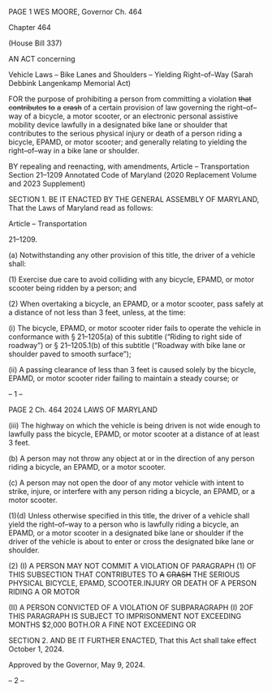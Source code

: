 PAGE 1
WES MOORE, Governor Ch. 464

Chapter 464

(House Bill 337)

AN ACT concerning

Vehicle Laws – Bike Lanes and Shoulders – Yielding Right–of–Way
(Sarah Debbink Langenkamp Memorial Act)

FOR the purpose of prohibiting a person from committing a violation ~~that~~ ~~contributes~~ ~~to~~ ~~a~~
~~crash~~ of a certain provision of law governing the right–of–way of a bicycle, a motor
scooter, or an electronic personal assistive mobility device lawfully in a designated
bike lane or shoulder that contributes to the serious physical injury or death of a
person riding a bicycle, EPAMD, or motor scooter; and generally relating to yielding
the right–of–way in a bike lane or shoulder.

BY repealing and reenacting, with amendments,
Article – Transportation
Section 21–1209
Annotated Code of Maryland
(2020 Replacement Volume and 2023 Supplement)

SECTION 1. BE IT ENACTED BY THE GENERAL ASSEMBLY OF MARYLAND,
That the Laws of Maryland read as follows:

Article – Transportation

21–1209.

(a) Notwithstanding any other provision of this title, the driver of a vehicle shall:

(1) Exercise due care to avoid colliding with any bicycle, EPAMD, or motor
scooter being ridden by a person; and

(2) When overtaking a bicycle, an EPAMD, or a motor scooter, pass safely
at a distance of not less than 3 feet, unless, at the time:

(i) The bicycle, EPAMD, or motor scooter rider fails to operate the
vehicle in conformance with § 21–1205(a) of this subtitle (“Riding to right side of roadway”)
or § 21–1205.1(b) of this subtitle (“Roadway with bike lane or shoulder paved to smooth
surface”);

(ii) A passing clearance of less than 3 feet is caused solely by the
bicycle, EPAMD, or motor scooter rider failing to maintain a steady course; or

– 1 –

PAGE 2
Ch. 464 2024 LAWS OF MARYLAND

(iii) The highway on which the vehicle is being driven is not wide
enough to lawfully pass the bicycle, EPAMD, or motor scooter at a distance of at least 3
feet.

(b) A person may not throw any object at or in the direction of any person riding
a bicycle, an EPAMD, or a motor scooter.

(c) A person may not open the door of any motor vehicle with intent to strike,
injure, or interfere with any person riding a bicycle, an EPAMD, or a motor scooter.

(1)(d) Unless otherwise specified in this title, the driver of a vehicle shall yield
the right–of–way to a person who is lawfully riding a bicycle, an EPAMD, or a motor scooter
in a designated bike lane or shoulder if the driver of the vehicle is about to enter or cross
the designated bike lane or shoulder.

(2) (I) A PERSON MAY NOT COMMIT A VIOLATION OF PARAGRAPH
(1) OF THIS SUBSECTION THAT CONTRIBUTES TO ~~A~~ ~~CRASH~~ THE SERIOUS PHYSICAL
BICYCLE, EPAMD, SCOOTER.INJURY OR DEATH OF A PERSON RIDING A OR MOTOR

(II) A PERSON CONVICTED OF A VIOLATION OF SUBPARAGRAPH
(I) 2OF THIS PARAGRAPH IS SUBJECT TO IMPRISONMENT NOT EXCEEDING MONTHS
$2,000 BOTH.OR A FINE NOT EXCEEDING OR

SECTION 2. AND BE IT FURTHER ENACTED, That this Act shall take effect
October 1, 2024.

Approved by the Governor, May 9, 2024.

– 2 –